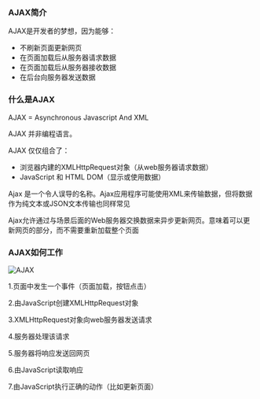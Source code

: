 ### AJAX简介

AJAX是开发者的梦想，因为能够：

- 不刷新页面更新网页
- 在页面加载后从服务器请求数据
- 在页面加载后从服务器接收数据
- 在后台向服务器发送数据  

### 什么是AJAX

AJAX = Asynchronous Javascript  And  XML

AJAX 并非编程语言。

AJAX 仅仅组合了：

- 浏览器内建的XMLHttpRequest对象（从web服务器请求数据）
- JavaScript 和 HTML DOM（显示或使用数据）

Ajax 是一个令人误导的名称。Ajax应用程序可能使用XML来传输数据，但将数据作为纯文本或JSON文本传输也同样常见

Ajax允许通过与场景后面的Web服务器交换数据来异步更新网页。意味着可以更新网页的部分，而不需要重新加载整个页面

### AJAX如何工作

![AJAX](https://www.w3school.com.cn/i/ajax.gif)

1.页面中发生一个事件（页面加载，按钮点击）

2.由JavaScript创建XMLHttpRequest对象

3.XMLHttpRequest对象向web服务器发送请求

4.服务器处理该请求

5.服务器将响应发送回网页

6.由JavaScript读取响应

7.由JavaScript执行正确的动作（比如更新页面）

